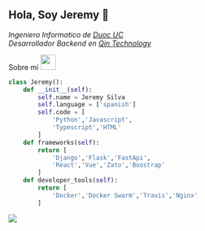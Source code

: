 ## Hola, Soy Jeremy :rocket:

<p><em>
Ingeniero Informatico de <a href="https://www.duoc.cl/">Duoc UC</a><br>
Desarrollador Backend en <a href="http://www.qin.cl/">Qin Technology</a><br>
</em></p>

Sobre mí <img src="https://media.giphy.com/media/WUlplcMpOCEmTGBtBW/giphy.gif" width="30"> 
```python
class Jeremy():
    def __init__(self):
        self.name = Jeremy Silva
        self.language = ['spanish']
        self.code = [
            'Python','Javascript',
            'Typescript','HTML'
        ]
    def frameworks(self):
        return [
            'Django','Flask','FastApi',
            'React','Vue','Zato','Boostrap'
        ]
    def developer_tools(self):
        return [
            'Docker','Docker Swarm','Travis','Nginx'
        ]

```

<img style=" display: block;
  margin-left: auto;
  margin-right: auto;" src="https://media.giphy.com/media/Nzz86dByLtYTS/giphy.gif">